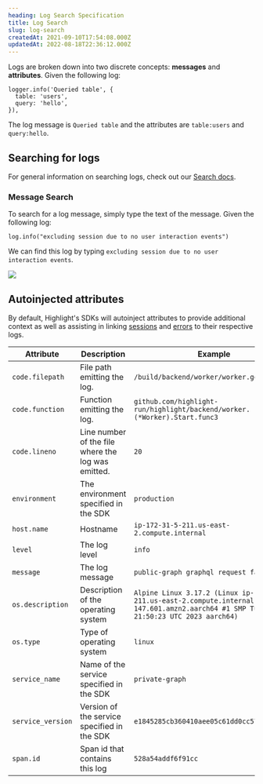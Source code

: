 ```yaml
---
heading: Log Search Specification
title: Log Search
slug: log-search
createdAt: 2021-09-10T17:54:08.000Z
updatedAt: 2022-08-18T22:36:12.000Z
---
```


Logs are broken down into two discrete concepts: **messages** and **attributes**. Given the following log:

```
logger.info('Queried table', {
  table: 'users',
  query: 'hello',
}),
```

The log message is `Queried table` and the attributes are `table:users` and `query:hello`.

## Searching for logs

For general information on searching logs, check out our [Search docs](../../6_product-features/3_general-features/search.md).

### Message Search

To search for a log message, simply type the text of the message. Given the following log:

```
log.info("excluding session due to no user interaction events")
```

We can find this log by typing `excluding session due to no user interaction events`.

![](/images/log-search.png)

## Autoinjected attributes

By default, Highlight's SDKs will autoinject attributes to provide additional context as well as assisting in linking [sessions](../1_session-replay/) and [errors](../2_error-monitoring/) to their respective logs.

| Attribute        | Description                                        | Example                                                                                                                                             |
|------------------|----------------------------------------------------|-----------------------------------------------------------------------------------------------------------------------------------------------------|
| `code.filepath`  | File path emitting the log.                        | `/build/backend/worker/worker.go`                                                                                                                   |
| `code.function`  | Function emitting the log.                         | `github.com/highlight-run/highlight/backend/worker.(*Worker).Start.func3`                                                                           |
| `code.lineno`    | Line number of the file where the log was emitted. | `20`                                                                                                                                                |
| `environment`    | The environment specified in the SDK               | `production`                                                                                                                                        |
| `host.name`      | Hostname                                           | `ip-172-31-5-211.us-east-2.compute.internal`                                                                                                        |
| `level`          | The log level                                      | `info`                                                                                                                                              |
| `message`        | The log message                                    | `public-graph graphql request failed`                                                                                                               |
| `os.description` | Description of the operating system                | `Alpine Linux 3.17.2 (Linux ip-172-31-5-211.us-east-2.compute.internal 5.10.167-147.601.amzn2.aarch64 #1 SMP Tue Feb 14 21:50:23 UTC 2023 aarch64)` |
| `os.type`        | Type of operating system                           | `linux`                                                                                                                                             |
| `service_name`   | Name of the service specified in the SDK           | `private-graph`                                                                                                                                     |
| `service_version`| Version of the service specified in the SDK        | `e1845285cb360410aee05c61dd0cc57f85afe6da`                                                                                                          |
| `span.id`        | Span id that contains this log                     | `528a54addf6f91cc`                                                                                                                                  |
